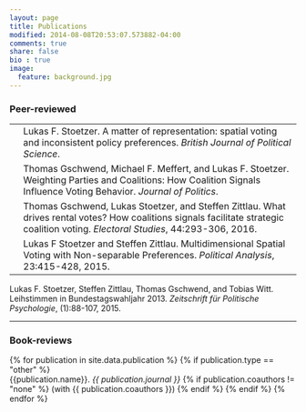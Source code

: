 ```yaml
---
layout: page
title: Publications
modified: 2014-08-08T20:53:07.573882-04:00
comments: true
share: false
bio : true
image:
  feature: background.jpg
---
```



<h3>Peer-reviewed</h3>

<table>

<tr valign="top">
<td align="right" class="bibtexnumber">
</td>
<td class="bibtexitem">
Lukas&nbsp;F. Stoetzer.
 A matter of representation: spatial voting and inconsistent policy
  preferences.
 <em>British Journal of Political Science</em>.

</td>
</tr>


<tr valign="top">
<td align="right" class="bibtexnumber">
</td>
<td class="bibtexitem">
Thomas Gschwend, Michael&nbsp;F. Meffert, and Lukas&nbsp;F. Stoetzer.
 Weighting Parties and Coalitions: How Coalition Signals Influence
  Voting Behavior.
 <em>Journal of Politics</em>.

</td>
</tr>


<tr valign="top">
<td align="right" class="bibtexnumber">
</td>
<td class="bibtexitem">
Thomas Gschwend, Lukas Stoetzer, and Steffen Zittlau.
 What drives rental votes? How coalitions signals facilitate
  strategic coalition voting.
 <em>Electoral Studies</em>, 44:293-306, 2016.

</td>
</tr>


<tr valign="top">
<td align="right" class="bibtexnumber">
</td>
<td class="bibtexitem">
Lukas&nbsp;F Stoetzer and Steffen Zittlau.
 Multidimensional Spatial Voting with Non-separable Preferences.
 <em>Political Analysis</em>, 23:415-428, 2015.

</td>
</tr>
</table>

<tr valign="top">
<td align="right" class="bibtexnumber">
</td>
<td class="bibtexitem">
Lukas&nbsp;F. Stoetzer, Steffen Zittlau, Thomas Gschwend, and Tobias Witt.
 Leihstimmen in Bundestagswahljahr 2013.
 <em>Zeitschrift f&uuml;r Politische Psychologie</em>, (1):88-107,
  2015.

</td>
</tr>

<hr>

<h3>Book-reviews</h3>

<dl>
{% for publication in site.data.publication %}
	{% if publication.type == "other" %}
  	<dt>  {{publication.name}}. <i>{{ publication.journal }}</i>
  	{% if publication.coauthors != "none" %} (with {{ publication.coauthors }})
	{% endif %}
	{% endif %}
{% endfor %}
</dl>

